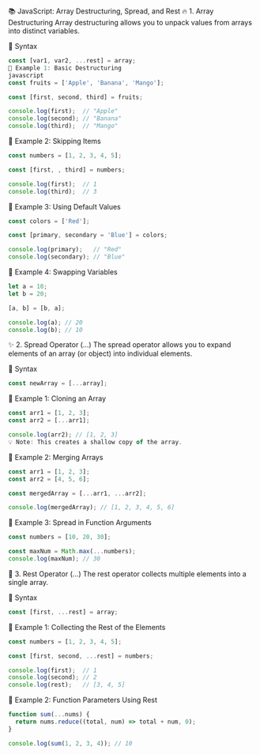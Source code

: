 📚 JavaScript: Array Destructuring, Spread, and Rest
🔥 1. Array Destructuring
Array destructuring allows you to unpack values from arrays into distinct variables.

🔹 Syntax
```javascript
const [var1, var2, ...rest] = array;
🔹 Example 1: Basic Destructuring
javascript
const fruits = ['Apple', 'Banana', 'Mango'];

const [first, second, third] = fruits;

console.log(first);  // "Apple"
console.log(second); // "Banana"
console.log(third);  // "Mango"
```
🔹 Example 2: Skipping Items
```javascript
const numbers = [1, 2, 3, 4, 5];

const [first, , third] = numbers;

console.log(first);  // 1
console.log(third);  // 3
```
🔹 Example 3: Using Default Values
```javascript
const colors = ['Red'];

const [primary, secondary = 'Blue'] = colors;

console.log(primary);   // "Red"
console.log(secondary); // "Blue"
```
🔹 Example 4: Swapping Variables
```javascript
let a = 10;
let b = 20;

[a, b] = [b, a];

console.log(a); // 20
console.log(b); // 10
```
✨ 2. Spread Operator (...)
The spread operator allows you to expand elements of an array (or object) into individual elements.

🔹 Syntax
```javascript
const newArray = [...array];
```
🔹 Example 1: Cloning an Array
```javascript
const arr1 = [1, 2, 3];
const arr2 = [...arr1];

console.log(arr2); // [1, 2, 3]
💡 Note: This creates a shallow copy of the array.
```
🔹 Example 2: Merging Arrays
```javascript
const arr1 = [1, 2, 3];
const arr2 = [4, 5, 6];

const mergedArray = [...arr1, ...arr2];

console.log(mergedArray); // [1, 2, 3, 4, 5, 6]
```
🔹 Example 3: Spread in Function Arguments
```javascript
const numbers = [10, 20, 30];

const maxNum = Math.max(...numbers);
console.log(maxNum); // 30
```
🌟 3. Rest Operator (...)
The rest operator collects multiple elements into a single array.

🔹 Syntax
```javascript
const [first, ...rest] = array;
```
🔹 Example 1: Collecting the Rest of the Elements
```javascript
const numbers = [1, 2, 3, 4, 5];

const [first, second, ...rest] = numbers;

console.log(first);  // 1
console.log(second); // 2
console.log(rest);   // [3, 4, 5]
```
🔹 Example 2: Function Parameters Using Rest
```javascript
function sum(...nums) {
  return nums.reduce((total, num) => total + num, 0);
}

console.log(sum(1, 2, 3, 4)); // 10
```